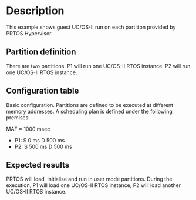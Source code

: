 # Description
This example shows guest UC/OS-II run on each partition provided by PRTOS Hypervisor

## Partition definition
There are two partitions.
P1 will run one UC/OS-II RTOS instance.
P2 will run one UC/OS-II RTOS instance.

## Configuration table
Basic configuration. Partitions are defined to be executed at different memory addresses.
A scheduling plan is defined under the following premises:

MAF = 1000 msec 		
- P1: S   0 ms  D 500 ms  
- P2: S 500 ms  D 500 ms  

## Expected results
PRTOS will load, initialise and run in user mode partitions. 
During the execution, P1 will load one UC/OS-II RTOS instance, P2 will load another UC/OS-II RTOS instance.

